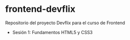 frontend-devflix
================

Repositorio del proyecto Devflix para el curso de Frontend

* Sesión 1: Fundamentos HTML5 y CSS3